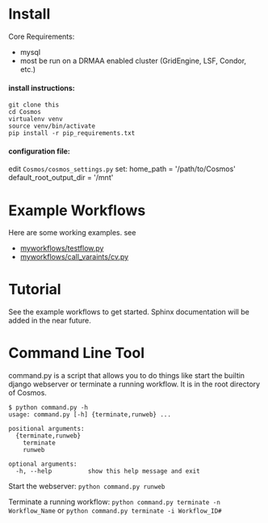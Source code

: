 # Install

Core Requirements:
- mysql
- most be run on a DRMAA enabled cluster (GridEngine, LSF, Condor, etc.)

#### install instructions:
	git clone this
	cd Cosmos
	virtualenv venv
	source venv/bin/activate
	pip install -r pip_requirements.txt

#### configuration file:
edit `Cosmos/cosmos_settings.py`
set:
	home_path = '/path/to/Cosmos'
	default_root_output_dir = '/mnt'

# Example Workflows

Here are some working examples.  see
* [myworkflows/testflow.py](Cosmos/blob/master/my_workflows/testflow.py)
* [myworkflows/call_varaints/cv.py](Cosmos/blob/master/my_workflows/call_variants/cv.py)


# Tutorial

See the example workflows to get started.  Sphinx documentation will be added in the near future.

# Command Line Tool
command.py is a script that allows you to do things like start the builtin django webserver
or terminate a running workflow.  It is in the root directory of Cosmos.

	$ python command.py -h
	usage: command.py [-h] {terminate,runweb} ...

	positional arguments:
	  {terminate,runweb}
	    terminate
	    runweb

	optional arguments:
	  -h, --help          show this help message and exit


Start the webserver:
`python command.py runweb`

Terminate a running workflow:
`python command.py terminate -n Workflow_Name` or `python command.py terminate -i Workflow_ID#`
